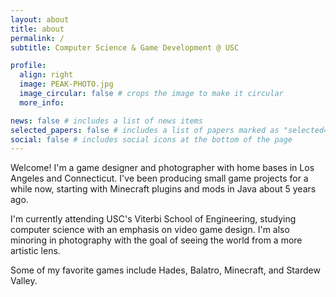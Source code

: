 ```yaml
---
layout: about
title: about
permalink: /
subtitle: Computer Science & Game Development @ USC

profile:
  align: right
  image: PEAK-PHOTO.jpg
  image_circular: false # crops the image to make it circular
  more_info:

news: false # includes a list of news items
selected_papers: false # includes a list of papers marked as "selected={true}"
social: false # includes social icons at the bottom of the page
---
```


Welcome! I'm a game designer and photographer with home bases in Los Angeles and Connecticut. I've been producing small game projects for a while now, starting with Minecraft plugins and mods in Java about 5 years ago.

I'm currently attending USC's Viterbi School of Engineering, studying computer science with an emphasis on video game design. I'm also minoring in photography with the goal of seeing the world from a more artistic lens.

Some of my favorite games include Hades, Balatro, Minecraft, and Stardew Valley.
